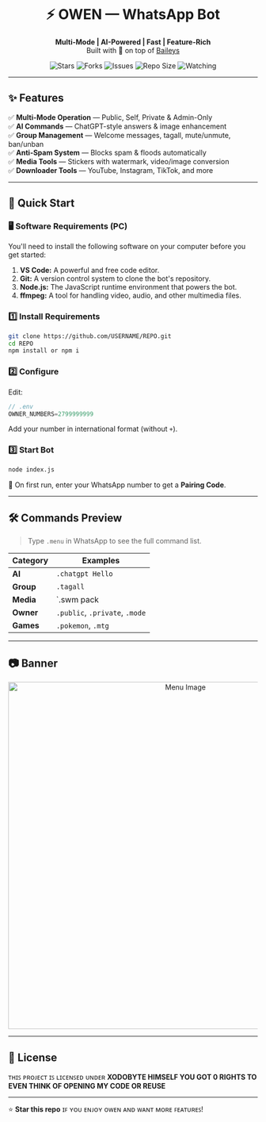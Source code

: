 <div align="center">
  
# ⚡ OWEN — WhatsApp Bot  

**Multi-Mode | AI-Powered | Fast | Feature-Rich**  
Built with 💚 on top of [Baileys](https://github.com/WhiskeySockets/Baileys)  

![Stars](https://img.shields.io/github/stars/xodobyte/OWEN?style=for-the-badge) 
![Forks](https://img.shields.io/github/forks/xodobyte/OWEN?style=for-the-badge) 
![Issues](https://img.shields.io/github/issues/xodobyte/OWEN?style=for-the-badge) 
![Repo Size](https://img.shields.io/github/repo-size/xodobyte/OWEN?style=for-the-badge)
![Watching](https://img.shields.io/github/watchers/xodobyte/OWEN?style=for-the-badge)

</div>

---

## ✨ Features

✅ **Multi-Mode Operation** — Public, Self, Private & Admin-Only  
✅ **AI Commands** — ChatGPT-style answers & image enhancement  
✅ **Group Management** — Welcome messages, tagall, mute/unmute, ban/unban  
✅ **Anti-Spam System** — Blocks spam & floods automatically  
✅ **Media Tools** — Stickers with watermark, video/image conversion  
✅ **Downloader Tools** — YouTube, Instagram, TikTok, and more  

---

## 🚀 Quick Start

### 🖥️ Software Requirements (PC)
You'll need to install the following software on your computer before you get started:
1.  **VS Code:** A powerful and free code editor.
2.  **Git:** A version control system to clone the bot's repository.
3.  **Node.js:** The JavaScript runtime environment that powers the bot.
4.  **ffmpeg:** A tool for handling video, audio, and other multimedia files.

### 1️⃣ Install Requirements
```bash
git clone https://github.com/USERNAME/REPO.git
cd REPO
npm install or npm i
```

### 2️⃣ Configure
Edit:
```js
// .env
OWNER_NUMBERS=2799999999
```
Add your number in international format (without `+`).

### 3️⃣ Start Bot
```bash
node index.js
```
📱 On first run, enter your WhatsApp number to get a **Pairing Code**.

---

## 🛠️ Commands Preview
> Type `.menu` in WhatsApp to see the full command list.

| Category        | Examples                                  |
|-----------------|-------------------------------------------|
| **AI**          | `.chatgpt Hello`                          |
| **Group**       | `.tagall`                                 |
| **Media**       | `.swm pack|author`                        |
| **Owner**       | `.public`, `.private`, `.mode`            |
| **Games**       | `.pokemon`, `.mtg`                        |

---

## 📷 Banner

<div align="center">
<img src="owen.jpg" alt="Menu Image" width="700"/>
</div>

---

## 📜 License
ᴛʜɪꜱ ᴘʀᴏᴊᴇᴄᴛ ɪꜱ ʟɪᴄᴇɴꜱᴇᴅ ᴜɴᴅᴇʀ **XODOBYTE HIMSELF YOU GOT 0 RIGHTS TO EVEN THINK OF OPENING MY CODE OR REUSE**

---

⭐ **Star this repo** ɪꜰ ʏᴏᴜ ᴇɴᴊᴏʏ ᴏᴡᴇɴ ᴀɴᴅ ᴡᴀɴᴛ ᴍᴏʀᴇ ꜰᴇᴀᴛᴜʀᴇꜱ!
